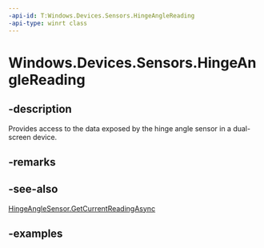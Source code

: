 ```yaml
---
-api-id: T:Windows.Devices.Sensors.HingeAngleReading
-api-type: winrt class
---
```


<!-- Class syntax.
public class HingeAngleReading 
-->

# Windows.Devices.Sensors.HingeAngleReading

## -description

Provides access to the data exposed by the hinge angle sensor in a dual-screen device.

## -remarks

## -see-also

[HingeAngleSensor.GetCurrentReadingAsync](hingeanglesensor_getcurrentreadingasync_1875759564.md)

## -examples
